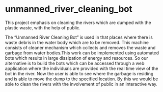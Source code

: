 # unmanned_river_cleaning_bot
This project emphasis on cleaning the rivers which are dumped with the plastic waste, with the help of public.

The “Unmanned River Cleaning Bot” is used in that places where there is waste debris in the water body which are to be removed. This machine consists of cleaner mechanism which collects and removes the waste and garbage from water bodies.This work can be implemented using automated bots which results in large dissipation of energy and resources. So our alternative is to build the bots which can be accessed through a web application where the individuals are provided with the real time view of the bot in the river. Now the user is able to see where the garbage is residing and is able to move the dump to the specified location. By this we would be able to clean the rivers with the involvement of public in an interactive way.
